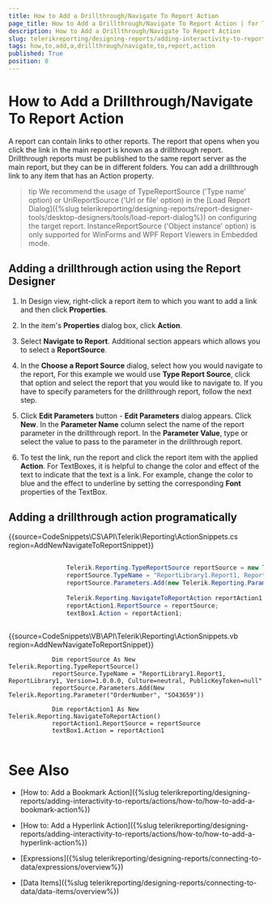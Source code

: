 ```yaml
---
title: How to Add a Drillthrough/Navigate To Report Action
page_title: How to Add a Drillthrough/Navigate To Report Action | for Telerik Reporting Documentation
description: How to Add a Drillthrough/Navigate To Report Action
slug: telerikreporting/designing-reports/adding-interactivity-to-reports/actions/how-to/how-to-add-a-drillthrough/navigate-to-report-action
tags: how,to,add,a,drillthrough/navigate,to,report,action
published: True
position: 0
---
```


# How to Add a Drillthrough/Navigate To Report Action



A report can contain links to other reports. The report that opens when you click the link in the main report         is known as a drillthrough report. Drillthrough reports must be published to the same report server as the main         report, but they can be in different folders. You can add a drillthrough link to any item that has an Action property.       

>tip We recommend the usage of TypeReportSource ('Type name' option) or UriReportSource ('Url or file' option)           in the [Load Report Dialog]({%slug telerikreporting/designing-reports/report-designer-tools/desktop-designers/tools/load-report-dialog%}) on configuring the target report.           InstanceReportSource ('Object instance' option) is only supported for WinForms and WPF Report Viewers in Embedded mode.         


## Adding a drillthrough action using the Report Designer

1. In Design view, right-click a report item to which you want to add a link and then click __Properties__.             

1. In the item's __Properties__ dialog box, click __Action__.             

1. Select __Navigate to Report__. Additional section appears which allows you to select a __ReportSource__.             

1. In the __Choose a Report Source__ dialog, select how you would navigate to the report, For               this example we would use __Type Report Source__, click that option and select the report that you would like to navigate to.             If you have to specify parameters for the drillthrough report, follow the next step.

1. Click __Edit Parameters__ button - __Edit Parameters__ dialog appears. Click __New__.               In the __Parameter Name__ column select the name of the report parameter in the drillthrough report.               In the __Parameter Value__, type or select the value to pass to the parameter in the drillthrough report.             

1. To test the link, run the report and click the report item with the applied __Action__. For TextBoxes, it is               helpful to change the color and effect of the text to indicate that the text is a link. For example, change the color to blue and               the effect to underline by setting the corresponding __Font__ properties of the TextBox.             

## Adding a drillthrough action programatically

{{source=CodeSnippets\CS\API\Telerik\Reporting\ActionSnippets.cs region=AddNewNavigateToReportSnippet}}
````C#
	
	            Telerik.Reporting.TypeReportSource reportSource = new Telerik.Reporting.TypeReportSource();
	            reportSource.TypeName = "ReportLibrary1.Report1, ReportLibrary1, Version=1.0.0.0, Culture=neutral, PublicKeyToken=null";
	            reportSource.Parameters.Add(new Telerik.Reporting.Parameter("OrderNumber", "SO43659"));
	
	            Telerik.Reporting.NavigateToReportAction reportAction1 = new Telerik.Reporting.NavigateToReportAction();
	            reportAction1.ReportSource = reportSource;
	            textBox1.Action = reportAction1;
	
````



{{source=CodeSnippets\VB\API\Telerik\Reporting\ActionSnippets.vb region=AddNewNavigateToReportSnippet}}
````VB
	        Dim reportSource As New Telerik.Reporting.TypeReportSource()
	        reportSource.TypeName = "ReportLibrary1.Report1, ReportLibrary1, Version=1.0.0.0, Culture=neutral, PublicKeyToken=null"
	        reportSource.Parameters.Add(New Telerik.Reporting.Parameter("OrderNumber", "SO43659"))
	
	        Dim reportAction1 As New Telerik.Reporting.NavigateToReportAction()
	        reportAction1.ReportSource = reportSource
	        textBox1.Action = reportAction1
	
````



# See Also


 * [How to: Add a Bookmark Action]({%slug telerikreporting/designing-reports/adding-interactivity-to-reports/actions/how-to/how-to-add-a-bookmark-action%})

 * [How to: Add a Hyperlink Action]({%slug telerikreporting/designing-reports/adding-interactivity-to-reports/actions/how-to/how-to-add-a-hyperlink-action%})

 * [Expressions]({%slug telerikreporting/designing-reports/connecting-to-data/expressions/overview%})

 * [Data Items]({%slug telerikreporting/designing-reports/connecting-to-data/data-items/overview%})
